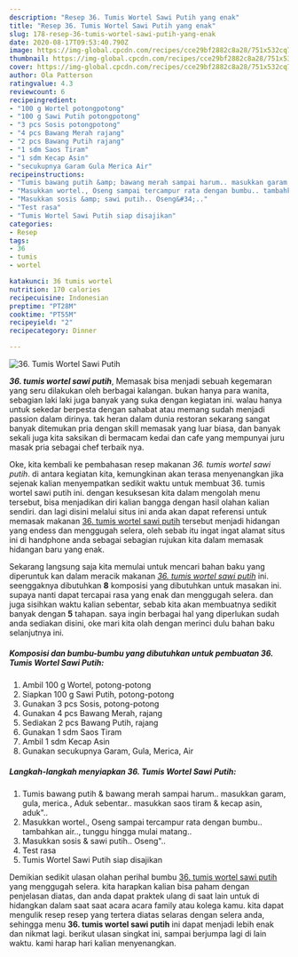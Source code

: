 ```yaml
---
description: "Resep 36. Tumis Wortel Sawi Putih yang enak"
title: "Resep 36. Tumis Wortel Sawi Putih yang enak"
slug: 178-resep-36-tumis-wortel-sawi-putih-yang-enak
date: 2020-08-17T09:53:40.790Z
image: https://img-global.cpcdn.com/recipes/cce29bf2882c8a28/751x532cq70/36-tumis-wortel-sawi-putih-foto-resep-utama.jpg
thumbnail: https://img-global.cpcdn.com/recipes/cce29bf2882c8a28/751x532cq70/36-tumis-wortel-sawi-putih-foto-resep-utama.jpg
cover: https://img-global.cpcdn.com/recipes/cce29bf2882c8a28/751x532cq70/36-tumis-wortel-sawi-putih-foto-resep-utama.jpg
author: Ola Patterson
ratingvalue: 4.3
reviewcount: 6
recipeingredient:
- "100 g Wortel potongpotong"
- "100 g Sawi Putih potongpotong"
- "3 pcs Sosis potongpotong"
- "4 pcs Bawang Merah rajang"
- "2 pcs Bawang Putih rajang"
- "1 sdm Saos Tiram"
- "1 sdm Kecap Asin"
- "secukupnya Garam Gula Merica Air"
recipeinstructions:
- "Tumis bawang putih &amp; bawang merah sampai harum.. masukkan garam, gula, merica., Aduk sebentar.. masukkan saos tiram &amp; kecap asin, aduk&#34;.."
- "Masukkan wortel., Oseng sampai tercampur rata dengan bumbu.. tambahkan air.., tunggu hingga mulai matang.."
- "Masukkan sosis &amp; sawi putih.. Oseng&#34;.."
- "Test rasa"
- "Tumis Wortel Sawi Putih siap disajikan"
categories:
- Resep
tags:
- 36
- tumis
- wortel

katakunci: 36 tumis wortel 
nutrition: 170 calories
recipecuisine: Indonesian
preptime: "PT28M"
cooktime: "PT55M"
recipeyield: "2"
recipecategory: Dinner

---
```



![36. Tumis Wortel Sawi Putih](https://img-global.cpcdn.com/recipes/cce29bf2882c8a28/751x532cq70/36-tumis-wortel-sawi-putih-foto-resep-utama.jpg)

<b><i>36. tumis wortel sawi putih</i></b>, Memasak bisa menjadi sebuah kegemaran yang seru dilakukan oleh berbagai kalangan. bukan hanya para wanita, sebagian laki laki juga banyak yang suka dengan kegiatan ini. walau hanya untuk sekedar berpesta dengan sahabat atau memang sudah menjadi passion dalam dirinya. tak heran dalam dunia restoran sekarang sangat banyak ditemukan pria dengan skill memasak yang luar biasa, dan banyak sekali juga kita saksikan di bermacam kedai dan cafe yang mempunyai juru masak pria sebagai chef terbaik nya.

Oke, kita kembali ke pembahasan resep makanan <i>36. tumis wortel sawi putih</i>. di antara kegiatan kita, kemungkinan akan terasa menyenangkan jika sejenak kalian menyempatkan sedikit waktu untuk membuat 36. tumis wortel sawi putih ini. dengan kesuksesan kita dalam mengolah menu tersebut, bisa menjadikan diri kalian bangga dengan hasil olahan kalian sendiri. dan lagi disini melalui situs ini anda akan dapat referensi untuk memasak makanan <u>36. tumis wortel sawi putih</u> tersebut menjadi hidangan yang endess dan menggugah selera, oleh sebab itu ingat ingat alamat situs ini di handphone anda sebagai sebagian rujukan kita dalam memasak hidangan baru yang enak.




Sekarang langsung saja kita memulai untuk mencari bahan baku yang diperuntuk kan dalam meracik makanan <u><i>36. tumis wortel sawi putih</i></u> ini. seenggaknya dibutuhkan <b>8</b> komposisi yang dibutuhkan untuk masakan ini. supaya nanti dapat tercapai rasa yang enak dan menggugah selera. dan juga sisihkan waktu kalian sebentar, sebab kita akan membuatnya sedikit banyak dengan <b>5</b> tahapan. saya ingin berbagai hal yang diperlukan sudah anda sediakan disini, oke mari kita olah dengan merinci dulu bahan baku selanjutnya ini.

<!--inarticleads1-->

##### Komposisi dan bumbu-bumbu yang dibutuhkan untuk pembuatan 36. Tumis Wortel Sawi Putih:

1. Ambil 100 g Wortel, potong-potong
1. Siapkan 100 g Sawi Putih, potong-potong
1. Gunakan 3 pcs Sosis, potong-potong
1. Gunakan 4 pcs Bawang Merah, rajang
1. Sediakan 2 pcs Bawang Putih, rajang
1. Gunakan 1 sdm Saos Tiram
1. Ambil 1 sdm Kecap Asin
1. Gunakan secukupnya Garam, Gula, Merica, Air




<!--inarticleads2-->

##### Langkah-langkah menyiapkan 36. Tumis Wortel Sawi Putih:

1. Tumis bawang putih &amp; bawang merah sampai harum.. masukkan garam, gula, merica., Aduk sebentar.. masukkan saos tiram &amp; kecap asin, aduk&#34;..
1. Masukkan wortel., Oseng sampai tercampur rata dengan bumbu.. tambahkan air.., tunggu hingga mulai matang..
1. Masukkan sosis &amp; sawi putih.. Oseng&#34;..
1. Test rasa
1. Tumis Wortel Sawi Putih siap disajikan




Demikian sedikit ulasan olahan perihal bumbu <u>36. tumis wortel sawi putih</u> yang menggugah selera. kita harapkan kalian bisa paham dengan penjelasan diatas, dan anda dapat praktek ulang di saat lain untuk di hidangkan dalam saat saat acara acara family atau kolega kamu. kita dapat mengulik resep resep yang tertera diatas selaras dengan selera anda, sehingga menu <b>36. tumis wortel sawi putih</b> ini dapat menjadi lebih enak dan nikmat lagi. berikut ulasan singkat ini, sampai berjumpa lagi di lain waktu. kami harap hari kalian menyenangkan.
